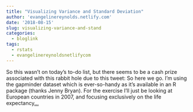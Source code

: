 ```yaml
---
title: "Visualizing Variance and Standard Deviation"
author: 'evangelinereynolds.netlify.com'
date: '2018-08-15'
slug: visualizing-variance-and-stand
categories:
  - bloglink
tags:
  - rstats
  - evangelinereynoldsnetlifycom
---
```


So this wasn’t on today’s to-do list, but there seems to be a cash prize associated with this rabbit hole due to this tweet: So here we go. I’m using the gapminder dataset which is ever-so-handy as it’s available in an R package (thanks Jenny Bryan). For the exercise I’ll just be looking at European countries in 2007, and focusing exclusively on the life expectancy[... <i class="fas fa-external-link-alt"></i>](https://evangelinereynolds.netlify.com/post/variance-and-sd-visualization/)

